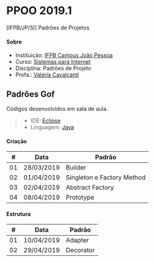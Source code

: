 # **PPOO 2019.1**
[IFPB/JP/SI] Padrões de Projetos

#### <i class="icon-link"></i> **Sobre**
- Instituição: [IFPB Campus João Pessoa](http://www.ifpb.edu.br/campi/campi/joao-pessoa)
- Curso: [Sistemas para Internet](http://estudante.ifpb.edu.br/cursos/39)
- Disciplina: Padrões de Projeto
- Profa.: [Valéria Cavalcanti](http://valeria.eti.br)


## **Padrões Gof**
Códigos desenvolvidos em sala de aula.
> - IDE: [Eclipse](https://www.eclipse.org/)
> - Linguagem: [Java](https://www.oracle.com/technetwork/pt/java/javase/documentation/index.html)


#### <i class="icon-link"></i> **Criação**

\# | Data | Padrão
--- | --- | ---
01 | 28/03/2019 | Builder
02 | 01/04/2019 | Singleton e Factory Method
03 | 02/04/2019 | Abstract Factory
04 | 08/04/2019 | Prototype

#### <i class="icon-link"></i> **Estrutura**
\# | Data | Padrão
--- | --- | ---
01 | 10/04/2019 | Adapter
02 | 29/04/2019 | Decorator
